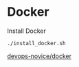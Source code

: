 # Docker

Install Docker

`./install_docker.sh`

[devops-novice/docker](https://rahulrdate.github.io/devops-novice/docker/docker.html)

